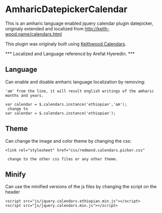 # AmharicDatepickerCalendar
This is an amharic language enabled jquery calendar plugin datepicker, originaly extended and localized from http://keith-wood.name/calendars.html

This plugin was originaly built using [Keithwood Calendars](http://keith-wood.name/calendars.html).

*** Localized and Language referencd by Arefat Hyeredin. ***

## Language
Can enable and disable amharic language localization by removing:
```
'am' from the line, it will result english writings of the amharic months and years.

var calendar = $.calendars.instance('ethiopian','am');
 change to 
var calendar = $.calendars.instance('ethiopian');
```
## Theme
Can change the image and color theme by changing the css:
```
<link rel="stylesheet" href="css/redmond.calendars.picker.css"
 
 change to the other css files or any other theme.
```
## Minify
 Can use the minified versions of the js files by changing the script on the header
```
<script src="js/jquery.calendars.ethiopian.min.js"></script>
<script src="js/jquery.calendars.min.js"></script>
```
